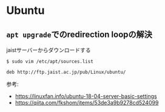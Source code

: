 # Ubuntu

## `apt upgrade`でのredirection loopの解決

jaistサーバーからダウンロードする

```
$ sudo vim /etc/apt/sources.list

deb http://ftp.jaist.ac.jp/pub/Linux/ubuntu/
```

参考:

- <https://linuxfan.info/ubuntu-18-04-server-basic-settings>
- <https://qiita.com/fkshom/items/53de3a9b9278cd524099>
